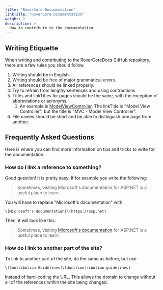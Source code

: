 ```yaml
---
title: "RoverCore Documentation"
linkTitle: "RoverCore Documentation"
weight: 2
description: >
  How to contribute to the documentation
---
```


## Writing Etiquette
When writing and contributing to the RoverCoreDocs GitHub repository, there are a few rules you should follow.
1. Writing should be in English.
2. Writing should be free of major grammatical errors.
3. All references should be linked properly.
4. Try to refrain from lengthy sentences and using contractions.
5. Titles and linkTitles for pages should be the same, with the exception of abbreviations or acronyms.
   1. An example is [ModelViewController](/docs/concepts/mvc). The linkTitle is "Model View Controller", but the title is "MVC - Model View Controller".
6. File names should be short and be able to distinguish one page from another.

## Frequently Asked Questions
Here is where you can find more information on tips and tricks to write for the documentation.

### How do I link a reference to something?
Good question! It is pretty easy. If for example you write the following:

> Sometimes, visiting Microsoft's documentation for ASP.NET is a useful place to learn.

You will have to replace "Microsoft's documentation" with: 

    \[Microsoft's documentation]\(https://asp.net)

Then, it will look like this:

> Sometimes, visiting [Microsoft's documentation](https://asp.net) for ASP.NET is a useful place to learn.

### How do I link to another part of the site?
To link to another part of the site, do the same as before, but use

    \[Contribution Guidelines]\(docs/contribution-guidelines)

instead of hard-coding the URL. This allows the domain to change without all of the references within the site being changed.


